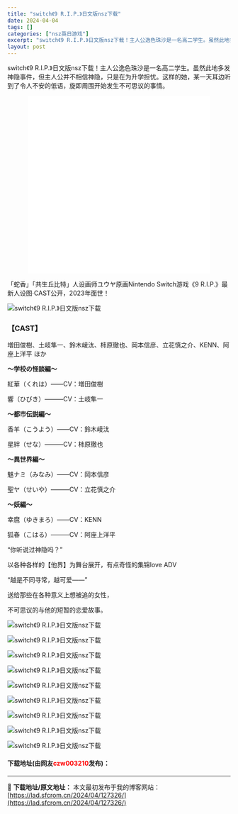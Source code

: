 ```yaml
---
title: "switch《9 R.I.P.》日文版nsz下载"
date: 2024-04-04
tags: []
categories: ["nsz英日游戏"]
excerpt: "switch《9 R.I.P.》日文版nsz下载！主人公逸色珠沙是一名高二学生。虽然此地多发神隐事件，但主人公并不相信神隐，只是在为升学担忧。这样的她，某一天耳边听到了令人不安的低语，旋即周围开始发生不可思议的事情。 「蛇香」「共生丘比特」人设画师ユウヤ原画Nintendo Switch游戏《9 R&hellip;"
layout: post
---
```


 <p>switch《9 R.I.P.》日文版nsz下载！主人公逸色珠沙是一名高二学生。虽然此地多发神隐事件，但主人公并不相信神隐，只是在为升学担忧。这样的她，某一天耳边听到了令人不安的低语，旋即周围开始发生不可思议的事情。</p> <p style="text-align: center;"><iframe allowfullscreen="true" border="0" frameborder="0" framespacing="0" height="400" scrolling="no" src="//player.bilibili.com/player.html?aid=442918131&amp;bvid=BV1YL411Y7Tv&amp;cid=1110092971&amp;page=1" width="410"></iframe></p> <p>「蛇香」「共生丘比特」人设画师ユウヤ原画Nintendo Switch游戏《9 R.I.P.》最新人设图&middot;CAST公开，2023年面世！</p> <p><img src="https://lad.sfcrom.cn/wp-content/uploads/2024/04/20240404_660eb8107d83e.webp" alt="switch《9 R.I.P.》日文版nsz下载" /></p> <h3>【CAST】</h3> <p>増田俊樹、土岐隼一、鈴木崚汰、柿原徹也、岡本信彦、立花慎之介、KENN、阿座上洋平 ほか</p> <p><strong>～学校の怪談編～</strong></p> <p>紅華（くれは）――CV：増田俊樹</p> <p>響（ひびき）―――CV：土岐隼一</p> <p><strong>～都市伝説編～</strong></p> <p>香羊（こうよう）――CV：鈴木崚汰</p> <p>星絆（せな）―――CV：柿原徹也</p> <p><strong>～異世界編～</strong></p> <p>魅ナミ（みなみ）――CV：岡本信彦</p> <p>聖ヤ（せいや）―――CV：立花慎之介</p> <p><strong>～妖編～</strong></p> <p>幸麿（ゆきまろ）――CV：KENN</p> <p>狐春（こはる）―――CV：阿座上洋平</p> <p>&ldquo;你听说过神隐吗？&rdquo;</p> <p>以各种各样的【他界】为舞台展开，有点奇怪的集锦love ADV</p> <p>&ldquo;越是不同寻常，越可爱&mdash;&mdash;&rdquo;</p> <p>送给那些在各种意义上想被追的女性，</p> <p>不可思议的与他的短暂的恋爱故事。</p> <p><img src="https://lad.sfcrom.cn/wp-content/uploads/2024/04/20240404_660eb81157bd4.webp" alt="switch《9 R.I.P.》日文版nsz下载" /></p> <p><img src="https://lad.sfcrom.cn/wp-content/uploads/2024/04/20240404_660eb8121db5f.webp" alt="switch《9 R.I.P.》日文版nsz下载" /></p> <p><img src="https://lad.sfcrom.cn/wp-content/uploads/2024/04/20240404_660eb812cff1c.webp" alt="switch《9 R.I.P.》日文版nsz下载" /></p> <p><img src="https://lad.sfcrom.cn/wp-content/uploads/2024/04/20240404_660eb813842ac.webp" alt="switch《9 R.I.P.》日文版nsz下载" /></p> <p><img src="https://lad.sfcrom.cn/wp-content/uploads/2024/04/20240404_660eb8146672d.webp" alt="switch《9 R.I.P.》日文版nsz下载" /></p> <p><img src="https://lad.sfcrom.cn/wp-content/uploads/2024/04/20240404_660eb81538934.webp" alt="switch《9 R.I.P.》日文版nsz下载" /></p> <p><img src="https://lad.sfcrom.cn/wp-content/uploads/2024/04/20240404_660eb8160bc41.webp" alt="switch《9 R.I.P.》日文版nsz下载" /></p> <p><img src="https://lad.sfcrom.cn/wp-content/uploads/2024/04/20240404_660eb816b3c9a.webp" alt="switch《9 R.I.P.》日文版nsz下载" /></p> <p><img src="https://lad.sfcrom.cn/wp-content/uploads/2024/04/20240404_660eb8179a762.webp" alt="switch《9 R.I.P.》日文版nsz下载" /></p> <p><h4>下载地址(由网友<font color="red">czw003210</font>发布)：</h4></p> 

---
📖 **下载地址/原文地址：** 本文最初发布于我的博客网站：[https://lad.sfcrom.cn/2024/04/127326/](https://lad.sfcrom.cn/2024/04/127326/)
